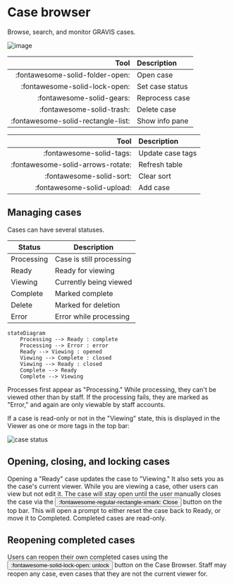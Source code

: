 # Case browser

Browse, search, and monitor GRAVIS cases. 

![image](site:images/case_browser.png)

<div class="grid menu-btns menu-btns-inv" markdown>

| Tool                               | Description      |
| ----------------------------------:|:---------------- |
| :fontawesome-solid-folder-open:    | Open case        |
| :fontawesome-solid-lock-open:      | Set case status  |
| :fontawesome-solid-gears:          | Reprocess case   |
| :fontawesome-solid-trash:          | Delete case      |
| :fontawesome-solid-rectangle-list: | Show info pane   |

| Tool                               | Description      |
| ----------------------------------:|:---------------- |
| :fontawesome-solid-tags:           | Update case tags |
| :fontawesome-solid-arrows-rotate:  | Refresh table    |
| :fontawesome-solid-sort:           | Clear sort       |
| :fontawesome-solid-upload:         | Add case         |
</div>

## Managing cases
Cases can have several statuses. 

<div class="grid" markdown>

| Status | Description |
| ------ | ----------- |
| Processing | Case is still processing |
| Ready | Ready for viewing |
| Viewing | Currently being viewed |
| Complete | Marked complete |
| Delete | Marked for deletion |
| Error | Error while processing |


``` mermaid
stateDiagram
    Processing --> Ready : complete
    Processing --> Error : error
    Ready --> Viewing : opened
    Viewing --> Complete : closed
    Viewing --> Ready : closed
    Complete --> Ready
    Complete --> Viewing
```
</div>

Processes first appear as "Processing." While processing, they can't be viewed other than by staff. If the processing fails, they are marked as "Error," and again are only viewable by staff accounts.

If a case is read-only or not in the "Viewing" state, this is displayed in the Viewer as one or more tags in the top bar:

![case status](site:images/case-status-tags.png)

## Opening, closing, and locking cases

Opening a "Ready" case updates the case to "Viewing." It also sets you as the case's current viewer. While you are viewing a case, other users can view but not edit it. The case will stay open until the user manually closes the case via the <button>:fontawesome-regular-rectangle-xmark: Close</button> button on the top bar. This will open a prompt to either reset the case back to Ready, or move it to Completed. Completed cases are read-only.

## Reopening completed cases

Users can reopen their own completed cases using the <button>:fontawesome-solid-lock-open: unlock</button> button on the Case Browser. Staff may reopen any case, even cases that they are not the current viewer for. 

